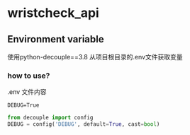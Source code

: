 # wristcheck_api

## Environment variable

使用python-decouple==3.8
从项目根目录的.env文件获取变量

### how to use?

.env 文件内容

```
DEBUG=True
```

```python
from decouple import config
DEBUG = config('DEBUG', default=True, cast=bool)
```
